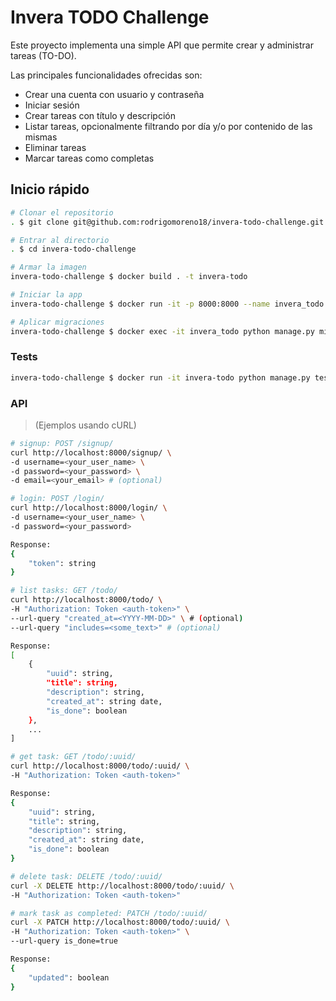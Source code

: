 # Invera TODO Challenge

Este proyecto implementa una simple API que permite crear y administrar tareas (TO-DO).

Las principales funcionalidades ofrecidas son:

- Crear una cuenta con usuario y contraseña
- Iniciar sesión
- Crear tareas con título y descripción
- Listar tareas, opcionalmente filtrando por día y/o por contenido de las mismas
- Eliminar tareas
- Marcar tareas como completas

## Inicio rápido

```bash
# Clonar el repositorio
. $ git clone git@github.com:rodrigomoreno18/invera-todo-challenge.git

# Entrar al directorio
. $ cd invera-todo-challenge

# Armar la imagen
invera-todo-challenge $ docker build . -t invera-todo

# Iniciar la app
invera-todo-challenge $ docker run -it -p 8000:8000 --name invera_todo -d invera-todo

# Aplicar migraciones
invera-todo-challenge $ docker exec -it invera_todo python manage.py migrate
```

### Tests

```bash
invera-todo-challenge $ docker run -it invera-todo python manage.py test
```

### API

> (Ejemplos usando cURL)

```bash
# signup: POST /signup/
curl http://localhost:8000/signup/ \
-d username=<your_user_name> \
-d password=<your_password> \
-d email=<your_email> # (optional)
```

```bash
# login: POST /login/
curl http://localhost:8000/login/ \
-d username=<your_user_name> \
-d password=<your_password>

Response:
{
    "token": string
}
```

```bash
# list tasks: GET /todo/
curl http://localhost:8000/todo/ \
-H "Authorization: Token <auth-token>" \
--url-query "created_at=<YYYY-MM-DD>" \ # (optional)
--url-query "includes=<some_text>" # (optional)

Response:
[
    {
        "uuid": string,
        "title": string,
        "description": string,
        "created_at": string date,
        "is_done": boolean
    },
    ...
]
```

```bash
# get task: GET /todo/:uuid/
curl http://localhost:8000/todo/:uuid/ \
-H "Authorization: Token <auth-token>"

Response:
{
    "uuid": string,
    "title": string,
    "description": string,
    "created_at": string date,
    "is_done": boolean
}
```

```bash
# delete task: DELETE /todo/:uuid/
curl -X DELETE http://localhost:8000/todo/:uuid/ \
-H "Authorization: Token <auth-token>"
```

```bash
# mark task as completed: PATCH /todo/:uuid/
curl -X PATCH http://localhost:8000/todo/:uuid/ \
-H "Authorization: Token <auth-token>" \
--url-query is_done=true

Response:
{
    "updated": boolean
}
```
